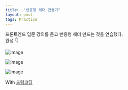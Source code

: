 ```yaml
---
title:  "반응형 헤더 만들기"
layout: post
tags: Practice
---
```


프론트엔드 입문 강의를 듣고 반응형 헤더 만드는 것을 연습했다.<br>
완성 👇<br>

![image](https://user-images.githubusercontent.com/108778921/191539062-1b72dc00-1c2a-4d86-aca0-205e7e68676c.png)








![image](https://user-images.githubusercontent.com/108778921/191539156-81d1dd79-4ee4-450c-85ad-d47f672bba2a.png)

![image](https://user-images.githubusercontent.com/108778921/191539603-41c7e01c-8f19-43d6-a1b1-262e7564d552.png)



With <a href="https://youtu.be/X91jsJyZofw?list=PLv2d7VI9OotQ1F92Jp9Ce7ovHEsuRQB3Y">드림코딩</a>
